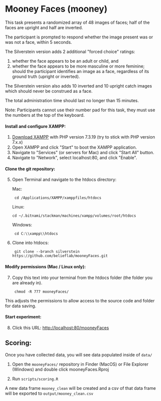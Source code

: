 # Mooney Faces (mooney)

This task presents a randomized array of 48 images of faces; half of the faces are upright and half are inverted.

The participant is prompted to respond whether the image present was or was not a face, within 5 seconds.

The Silverstein version adds 2 additional "forced choice" ratings:
1. whether the face appears to be an adult or child, and
2. whether the face appears to be more masculine or more feminine;
should the participant identifies an image as a face, regardless of its ground truth (upright or inverted).

The Silverstein version also adds 10 inverted and 10 upright catch images which should never be construed as a face.

The total administration time should last no longer than 15 minutes. 

Note: Participants cannot use their number pad for this task, they must use the numbers at the top of the keyboard. 

#### Install and configure XAMPP:
1. [Download XAMPP](https://www.apachefriends.org/download.html) with PHP version 7.3.19 (try to stick with PHP version 7.x.x)
2. Open XAMPP and click "Start" to boot the XAMPP application.
3. Navigate to "Services" (or servers for Mac) and click "Start All" button.
4. Navigate to "Network", select localhost:80, and click "Enable".




#### Clone the git repository:
5. Open Terminal and navigate to the htdocs directory:

    Mac:

        cd /Applications/XAMPP/xamppfiles/htdocs

    Linux:
   
       cd ~/.bitnami/stackman/machines/xampp/volumes/root/htdocs
   
    Windows:

        cd C:\\xampp\\htdocs

6. Clone into htdocs:

        git clone --branch silverstein https://github.com/belieflab/mooneyFaces.git

#### Modify permissions (Mac / Linux only):
7. Copy this text into your terminal from the htdocs folder (the folder you are already in).

        chmod -R 777 mooneyFaces/

This adjusts the permissions to allow access to the source code and folder for data saving.

    
#### Start experiment:     

8. Click this URL: [http://localhost:80/mooneyFaces](http://localhost:80/mooneyFaces)




## Scoring:

Once you have collected data, you will see data populated inside of `data/`

1. Open the `mooneyFaces/` repository in Finder (MacOS) or File Explorer (Windows) and double click mooneyFaces.Rproj
   
2. Run `scripts/scoring.R`

A new data frame `mooney_clean` will be created and a csv of that data frame will be exported to `output/mooney_clean.csv`


